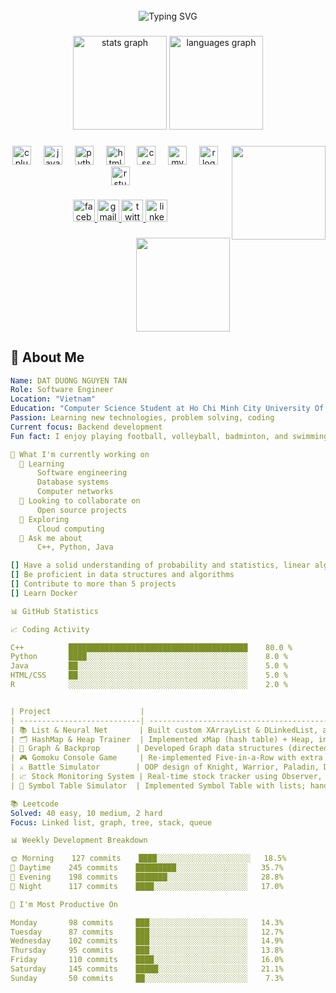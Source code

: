 <br clear="both">

<div align="center">
  <img src="https://readme-typing-svg.herokuapp.com?font=Fira+Code&size=30&duration=3000&pause=1000&color=6366F1&center=true&vCenter=true&width=600&lines=Hi+%F0%9F%91%8B%2C+I'm+DAT+DUONG+NGUYEN+TAN;Software+Engineering;" alt="Typing SVG" />
</div>

###

<div align="center">
  <img src="https://github-readme-stats.vercel.app/api?username=DatSE3805&hide_title=false&hide_rank=false&show_icons=true&include_all_commits=true&count_private=true&disable_animations=false&theme=dracula&locale=en&hide_border=false" height="150" alt="stats graph"  />
  <img src="https://github-readme-stats.vercel.app/api/top-langs?username=DatSE3805&locale=en&hide_title=false&layout=compact&card_width=320&langs_count=5&theme=aura&hide_border=true" height="150" alt="languages graph"  />
</div>

###

<img align="right" height="150" src="https://media4.giphy.com/media/v1.Y2lkPTc5MGI3NjExcnByMDB2dHYzajI3bmxlZ2ZjaWxzNGJuYjVwYWc5MzhpN25wNTA3byZlcD12MV9pbnRlcm5hbF9naWZfYnlfaWQmY3Q9Zw/q8ld8Sk7WWyY0/giphy.gif"  />

###

<div align="center">
  <img src="https://cdn.jsdelivr.net/gh/devicons/devicon/icons/cplusplus/cplusplus-original.svg" height="30" alt="cplusplus logo"  />
  <img width="12" />
  <img src="https://cdn.jsdelivr.net/gh/devicons/devicon/icons/java/java-original.svg" height="30" alt="java logo"  />
  <img width="12" />
  <img src="https://cdn.jsdelivr.net/gh/devicons/devicon/icons/python/python-original.svg" height="30" alt="python logo"  />
  <img width="12" />
  <img src="https://cdn.jsdelivr.net/gh/devicons/devicon/icons/html5/html5-original.svg" height="30" alt="html5 logo"  />
  <img width="12" />
  <img src="https://cdn.jsdelivr.net/gh/devicons/devicon/icons/css3/css3-original.svg" height="30" alt="css logo"  />
  <img width="12" />
  <img src="https://cdn.jsdelivr.net/gh/devicons/devicon/icons/mysql/mysql-original.svg" height="30" alt="mysql logo"  />
  <img width="12" />
  <img src="https://cdn.jsdelivr.net/gh/devicons/devicon/icons/r/r-original.svg" height="30" alt="r logo"  />
  <img width="12" />
  <img src="https://cdn.jsdelivr.net/gh/devicons/devicon/icons/rstudio/rstudio-original.svg" height="30" alt="rstudio logo"  />
</div>

###

<div align="center">
  <a href="https://www.facebook.com/dat.duongtandat385" target="_blank">
    <img src="https://img.shields.io/static/v1?message=Facebook&logo=facebook&label=&color=1877F2&logoColor=white&labelColor=&style=for-the-badge" height="35" alt="facebook logo"  />
  </a>
  <a href="https://mail.google.com/mail/u/0/?tab=rm&ogbl#inbox" target="_blank">
    <img src="https://img.shields.io/static/v1?message=Gmail&logo=gmail&label=&color=D14836&logoColor=white&labelColor=&style=for-the-badge" height="35" alt="gmail logo"  />
  </a>
  <a href="https://x.com/DatSE3805" target="_blank">
    <img src="https://img.shields.io/static/v1?message=Twitter&logo=twitter&label=&color=1DA1F2&logoColor=white&labelColor=&style=for-the-badge" height="35" alt="twitter logo"  />
  </a>
  <a href="https://www.linkedin.com/in/datduongtandat385/" target="_blank">
    <img src="https://img.shields.io/static/v1?message=LinkedIn&logo=linkedin&label=&color=0077B5&logoColor=white&labelColor=&style=for-the-badge" height="35" alt="linkedin logo"  />
  </a>
</div>

###
<img align="right" height="150" src="https://media4.giphy.com/.../giphy.gif" />
<br clear="both"/>

## 🚀 About Me

```yaml
Name: DAT DUONG NGUYEN TAN
Role: Software Engineer
Location: "Vietnam"
Education: "Computer Science Student at Ho Chi Minh City University Of Technology (HCMUT)"
Passion: Learning new technologies, problem solving, coding
Current focus: Backend development
Fun fact: I enjoy playing football, volleyball, badminton, and swimming.

🔭 What I'm currently working on
  🌱 Learning
      Software engineering
      Database systems
      Computer networks
  👯 Looking to collaborate on
      Open source projects
  🤔 Exploring
      Cloud computing
  💬 Ask me about 
      C++, Python, Java

[] Have a solid understanding of probability and statistics, linear algebra
[] Be proficient in data structures and algorithms
[] Contribute to more than 5 projects
[] Learn Docker

📊 GitHub Statistics

📈 Coding Activity

C++          ████████████████████████████████████████    80.0 %
Python       ████░░░░░░░░░░░░░░░░░░░░░░░░░░░░░░░░░░░░    8.0 %
Java         ██░░░░░░░░░░░░░░░░░░░░░░░░░░░░░░░░░░░░░░    5.0 %
HTML/CSS     ██░░░░░░░░░░░░░░░░░░░░░░░░░░░░░░░░░░░░░░    5.0 %
R            ░░░░░░░░░░░░░░░░░░░░░░░░░░░░░░░░░░░░░░░░    2.0 %


| Project                    |                                                    Description                                                                  |           Tech Stack            |     Status    |
| ---------------------------| --------------------------------------------------------------------------------------------------------------------------------| ------------------------------- | --------------|
| 📚 List & Neural Net       | Built custom XArrayList & DLinkedList, applied to create a simple Multi-Layer Perceptron                                        | C++, xtensor, OOP               | ✅ Completed |
| 🗂️ HashMap & Heap Trainer  | Implemented xMap (hash table) + Heap, integrated into training pipeline for feedforward neural networks                         | C++, templates, DLinkedList     | ✅ Completed |
| 🔗 Graph & Backprop        | Developed Graph data structures (directed & undirected), used to simulate forward/backward propagation in computational graphs  | C++, graph API, iterators       | ✅ Completed |
| 🎮 Gomoku Console Game     | Re-implemented Five-in-a-Row with extra rules (no overline, two-headed block), added replay mode                                | C++, arrays, functions, structs | ✅ Completed |
| ⚔️ Battle Simulator        | OOP design of Knight, Warrior, Paladin, DeathEater with combat rules (HP, WP, Fibonacci bonus, Complex MP)                      | Java, inheritance, polymorphism | ✅ Completed |
| 📈 Stock Monitoring System | Real-time stock tracker using Observer, Adapter, Singleton patterns; simulates HOSE & HNX feeds                                 | Java, design patterns           | ✅ Completed |
| 📝 Symbol Table Simulator  | Implemented Symbol Table with lists; handled `INSERT`, `ASSIGN`, `BEGIN/END`, semantic errors (Undeclared, Redeclared, etc.)    | Python, functional programming  | ✅ Completed |

📚 Leetcode
Solved: 40 easy, 10 medium, 2 hard
Focus: Linked list, graph, tree, stack, queue

📊 Weekly Development Breakdown

🌞 Morning    127 commits    ████░░░░░░░░░░░░░░░░░░░░░   18.5%
🌆 Daytime    245 commits    █████████░░░░░░░░░░░░░░░░   35.7%
🌃 Evening    198 commits    ███████░░░░░░░░░░░░░░░░░░   28.8%
🌙 Night      117 commits    ████░░░░░░░░░░░░░░░░░░░░░   17.0%

📅 I'm Most Productive On

Monday       98 commits     ███░░░░░░░░░░░░░░░░░░░░░░   14.3%
Tuesday      87 commits     ███░░░░░░░░░░░░░░░░░░░░░░   12.7%
Wednesday    102 commits    ███░░░░░░░░░░░░░░░░░░░░░░   14.9%
Thursday     95 commits     ███░░░░░░░░░░░░░░░░░░░░░░   13.8%
Friday       110 commits    ████░░░░░░░░░░░░░░░░░░░░░   16.0%
Saturday     145 commits    █████░░░░░░░░░░░░░░░░░░░░   21.1%
Sunday       50 commits     ██░░░░░░░░░░░░░░░░░░░░░░░    7.3%
